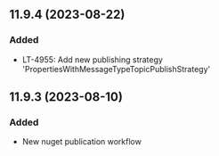 ## 11.9.4 (2023-08-22)

### Added
- LT-4955: Add new publishing strategy 'PropertiesWithMessageTypeTopicPublishStrategy'

## 11.9.3 (2023-08-10)

### Added
- New nuget publication workflow
